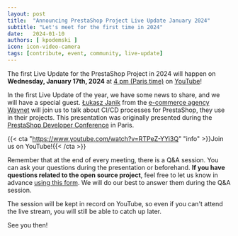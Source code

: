 ```yaml
---
layout: post
title:  "Announcing PrestaShop Project Live Update January 2024"
subtitle: "Let's meet for the first time in 2024"
date:   2024-01-10
authors: [ kpodemski ]
icon: icon-video-camera
tags: [contribute, event, community, live-update]
---
```


The first Live Update for the PrestaShop Project in 2024 will happen on **Wednesday, January 17th, 2024** at [4 pm (Paris time)](https://time.is/1600_17_Jan_2024_in_Paris) on [YouTube](https://www.youtube.com/watch?v=RTPeZ-YYi3Q)!

In the first Live Update of the year, we have some news to share, and we will have a special guest. [Łukasz Janik](https://www.linkedin.com/in/ljanik/) from the [e-commerce agency Waynet](https://www.waynet.io/) will join us to talk about CI/CD processes for PrestaShop, they use in their projects. This presentation was originally presented during the [PrestaShop Developer Conference](https://events.prestashop.com/prestashop-developer-conference/en) in Paris.

{{< cta "https://www.youtube.com/watch?v=RTPeZ-YYi3Q" "info" >}}Join us on YouTube!{{< /cta >}} 

Remember that at the end of every meeting, there is a Q&A session. You can ask your questions during the presentation or beforehand.
**If you have questions related to the open source project**, feel free to let us know in advance [using this form](https://forms.gle/FWazuZnXBtFPauFZ7). We will do our best to answer them during the Q&A session.

The session will be kept in record on YouTube, so even if you can't attend the live stream, you will still be able to catch up later.

See you then!
